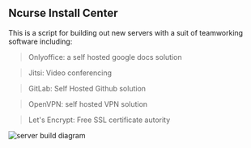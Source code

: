 
## Ncurse Install Center

This is a script for building out new servers with a suit of teamworking software including: 
>Onlyoffice: a self hosted google docs solution

>Jitsi: Video conferencing 

>GitLab: Self Hosted Github solution

>OpenVPN: self hosted VPN solution

>Let's Encrypt: Free SSL certificate autority

![server build diagram](https://raw.githubusercontent.com/osteth/Ncurse-Install/build-diagram.png)

